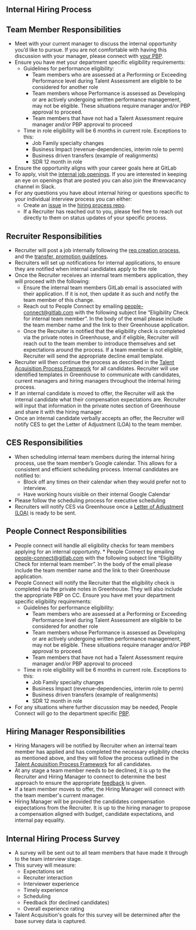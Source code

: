 ## Internal Hiring Process

## Team Member Responsibilities

* Meet with your current manager to discuss the internal opportunity you’d like to pursue. If you are not comfortable with having this discussion with your manager, please connect with [your PBP](/handbook/people-group/#people-business-partner-alignment-to-division). 
* Ensure you have met your department specific eligibility requirements:
   * Guidelines for performance eligibility:
      * Team members who are assessed at a Performing or Exceeding Performance level during Talent Assessment are eligible to be considered for another role
      * Team members whose Performance is assessed as Developing or are actively undergoing written performance management, may not be eligible. These situations require manager and/or PBP approval to proceed.
      * Team members that have not had a Talent Assessment require manager and/or PBP approval to proceed
   * Time in role eligibility will be 6 months in current role. Exceptions to this:
      * Job Family specialty changes 
      * Business Impact  (revenue-dependencies, interim role to perm)
      * Business driven transfers (example of realignments)
      * SDR 12 month in role 
* Ensure the opportunity aligns with your career goals here at GitLab
* To apply, visit the [internal job openings](https://gitlab.greenhouse.io/internal_job_board). If you are interested in keeping an eye on openings that are posted you can also join the #newvacancy channel in Slack.
* For any questions you have about internal hiring or questions specific to your individual interview process you can either:
   * Create an [issue](/gitlab-com/people-group/internal-hiring/-/issues?sort=created_date&state=opened) in the [hiring process repo](/gitlab-com/people-group/internal-hiring).
   * If a Recruiter has reached out to you, please feel free to reach out directly to them on status updates of your specific process.

## Recruiter Responsibilities 

* Recruiter will post a job internally following the [req creation process](/handbook/hiring/talent-acquisition-framework/req-creation/), and the [transfer, promotion guidelines](/handbook/people-group/promotions-transfers/#greenhouse).
* Recruiters will set up notifications for internal applications, to ensure they are notified when internal candidates apply to the role
* Once the Recruiter receives an internal team members application, they will proceed with the following:
   * Ensure the internal team members GitLab email is associated with their application. If it is not, then update it as such and notify the team member of this change.
   * Reach out to People Connect by emailing people-connect@gitlab.com with the following subject line “Eligibility Check for internal team member”. In the body of the email please include the team member name and the link to their Greenhouse application.
   * Once the Recruiter is notified that the eligibility check is completed via the private notes in Greenhouse, and if eligible, Recruiter will reach out to the team member to introduce themselves and set expectations around the process. If a team member is not eligible, Recruiter will send the appropriate decline email template. 
* Recruiter will then continue the process as described in the [Talent Acquisition Process Framework](/handbook/hiring/talent-acquisition-framework/) for all candidates. Recruiter will use identified templates in Greenhouse to communicate with candidates, current managers and hiring managers throughout the internal hiring process. 
* If an internal candidate is moved to offer, the Recruiter will ask the internal candidate what their compensation expectations are. Recruiter will input that information in the private notes section of Greenhouse and share it with the hiring manager. 
* Once an internal candidate verbally accepts an offer, the Recruiter will notify CES to get the Letter of Adjustment (LOA) to the team member.

## CES Responsibilities

* When scheduling internal team members during the internal hiring process, use the team member’s Google calendar. This allows for a consistent and efficient scheduling process. Internal candidates are notified to:
   * Block off any times on their calendar when they would prefer not to interview.
   * Have working hours visible on their internal Google Calendar
* Please follow the scheduling process for executive scheduling 
* Recruiters will notify CES via Greenhouse once a [Letter of Adjustment (LOA)](/handbook/people-group/promotions-transfers/#letter-of-adjustment) is ready to be sent. 

## People Connect Responsibilities

* People connect will handle all eligibility checks for team members applying for an internal opportunity. * People Connect by emailing people-connect@gitlab.com with the following subject line “Eligibility Check for internal team member”. In the body of the email please include the team member name and the link to their Greenhouse application.
* People Connect will notify the Recruiter that the eligibility check is completed via the private notes in Greenhouse. They will also include the appropriate PBP on CC.
Ensure you have met your department specific eligibility requirements:
   * Guidelines for performance eligibility:
      * Team members who are assessed at a Performing or Exceeding Performance level during Talent Assessment are eligible to be considered for another role
      * Team members whose Performance is assessed as Developing or are actively undergoing written performance management, may not be eligible. These situations require manager and/or PBP approval to proceed.
      * Team members that have not had a Talent Assessment require manager and/or PBP approval to proceed
   * Time in role eligibility will be 6 months in current role. Exceptions to this:
      * Job Family specialty changes 
      * Business Impact  (revenue-dependencies, interim role to perm)
      * Business driven transfers (example of realignments)
      * SDR 12 month in role 
* For any situations where further discussion may be needed, People Connect will go to the department specific [PBP](/handbook/people-group/#people-business-partner-alignment-to-division). 

## Hiring Manager Responsibilities

* Hiring Managers will be notified by Recruiter when an internal team member has applied and has completed the necessary eligibility checks as mentioned above, and they will follow the process outlined in the [Talent Acquisition Process Framework](/handbook/hiring/talent-acquisition-framework/) for all candidates.
* At any stage a team member needs to be declined, it is up to the Recruiter and Hiring Manager to connect to determine the best approach to ensure the appropriate [feedback](/handbook/people-group/guidance-on-feedback/) is given. 
* If a team member moves to offer, the Hiring Manager will connect with the team member's current manager. 
* Hiring Manager will be provided the candidates compensation expectations from the Recruiter. It is up to the hiring manager to propose a compensation aligned with budget, candidate expectations, and internal pay equality.

## Internal Hiring Process Survey

* A survey will be sent out to all team members that have made it through to the team interview stage. 
* This survey will measure:
   * Expectations set
   * Recruiter interaction
   * Interviewer experience
   * Timely experience
   * Scheduling 
   * Feedback (for declined candidates)
   * Overall experience rating
* Talent Acquisition's goals for this survey will be determined after the base survey data is captured.

